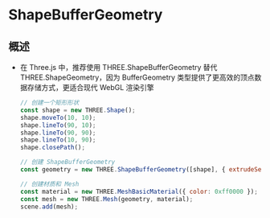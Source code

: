 # ShapeBufferGeometry

## 概述

+ 在 Three.js 中，推荐使用 THREE.ShapeBufferGeometry 替代 THREE.ShapeGeometry，因为 BufferGeometry 类型提供了更高效的顶点数据存储方式，更适合现代 WebGL 渲染引擎

  ```js
  // 创建一个矩形形状
  const shape = new THREE.Shape();
  shape.moveTo(10, 10);
  shape.lineTo(90, 10);
  shape.lineTo(90, 90);
  shape.lineTo(10, 90);
  shape.closePath();

  // 创建 ShapeBufferGeometry
  const geometry = new THREE.ShapeBufferGeometry([shape], { extrudeSettings: { amount: 20 } });

  // 创建材质和 Mesh
  const material = new THREE.MeshBasicMaterial({ color: 0xff0000 });
  const mesh = new THREE.Mesh(geometry, material);
  scene.add(mesh);
  ```
